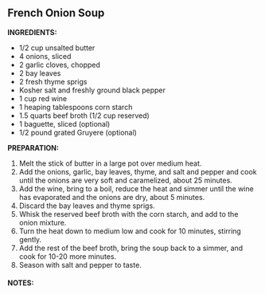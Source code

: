## French Onion Soup 

**INGREDIENTS:** 

* 1/2 cup unsalted butter
* 4 onions, sliced
* 2 garlic cloves, chopped
* 2 bay leaves
* 2 fresh thyme sprigs 
* Kosher salt and freshly ground black pepper
* 1 cup red wine
* 1 heaping tablespoons corn starch
* 1.5 quarts beef broth (1/2 cup reserved)
* 1 baguette, sliced (optional)
* 1/2 pound grated Gruyere (optional)

**PREPARATION:**
1. Melt the stick of butter in a large pot over medium heat. 
2. Add the onions, garlic, bay leaves, thyme, and salt and pepper and cook until the onions are very soft and caramelized, about 25 minutes. 
3. Add the wine, bring to a boil, reduce the heat and simmer until the wine has evaporated and the onions are dry, about 5 minutes. 
4. Discard the bay leaves and thyme sprigs. 
5. Whisk the reserved beef broth with the corn starch, and add to the onion mixture. 
6. Turn the heat down to medium low and cook for 10 minutes, stirring gently. 
7. Add the rest of the beef broth, bring the soup back to a simmer, and cook for 10-20 more minutes. 
8. Season with salt and pepper to taste.

#### NOTES:
